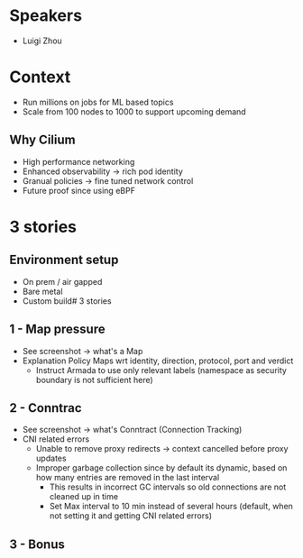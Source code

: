 # Speakers
* Luigi Zhou

# Context
* Run millions on jobs for ML based topics
* Scale from 100 nodes to 1000 to support upcoming demand
## Why Cilium
* High performance networking
* Enhanced observability -> rich pod identity
* Granual policies -> fine tuned network control
* Future proof since using eBPF

# 3 stories
## Environment setup
* On prem / air gapped
* Bare metal
* Custom build# 3 stories
## 1 - Map pressure
* See screenshot -> what's a Map
* Explanation Policy Maps wrt identity, direction, protocol, port and verdict
	* Instruct Armada to use only relevant labels (namespace as security boundary is not sufficient here)
## 2 - Conntrac
* See screenshot -> what's Conntract (Connection Tracking)
* CNI related errors
	* Unable to remove proxy redirects -> context cancelled before proxy updates
	* Improper garbage collection since by default its dynamic, based on how many entries are removed in the last interval
		* This results in incorrect GC intervals so old connections are not cleaned up in time
		* Set Max interval to 10 min instead of several hours (default, when not setting it and getting CNI related errors)
## 3 - Bonus



